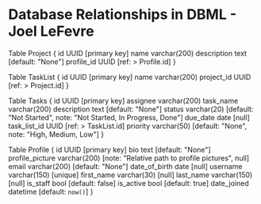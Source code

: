 # Database Relationships in DBML - Joel LeFevre

Table Project {
  id UUID [primary key]
  name varchar(200)
  description text [default: "None"]
  profile_id UUID [ref: > Profile.id]
}

Table TaskList {
  id UUID [primary key]
  name varchar(200)
  project_id UUID [ref: > Project.id]
}

Table Tasks {
  id UUID [primary key]
  assignee varchar(200)
  task_name varchar(200)
  description text [default: "None"]
  status varchar(20) [default: "Not Started", note: "Not Started, In Progress, Done"]
  due_date date [null]
  task_list_id UUID [ref: > TaskList.id]
  priority varchar(50) [default: "None", note: "High, Medium, Low"]
}

Table Profile {
  id UUID [primary key]
  bio text [default: "None"]
  profile_picture varchar(200) [note: "Relative path to profile pictures", null]
  email varchar(200) [default: "None"]
  date_of_birth date [null]
  username varchar(150) [unique]
  first_name varchar(30) [null]
  last_name varchar(150) [null]
  is_staff bool [default: false]
  is_active bool [default: true]
  date_joined datetime [default: `now()`]
}